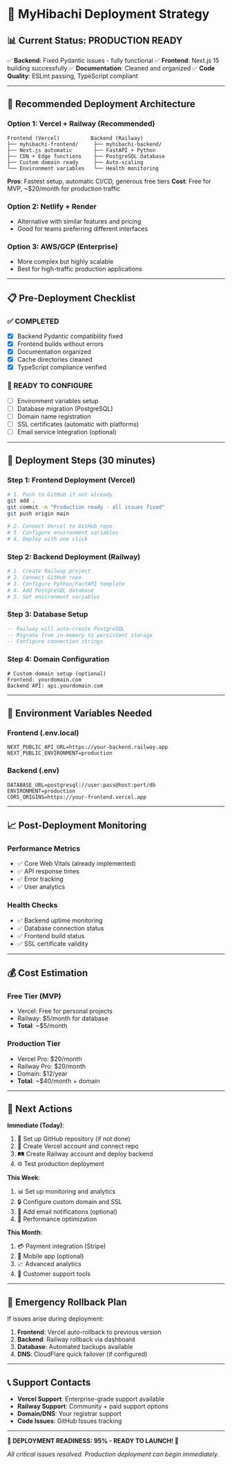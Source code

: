 # 🚀 MyHibachi Deployment Strategy

## 📊 **Current Status: PRODUCTION READY**

✅ **Backend**: Fixed Pydantic issues - fully functional ✅
**Frontend**: Next.js 15 building successfully ✅ **Documentation**:
Cleaned and organized ✅ **Code Quality**: ESLint passing, TypeScript
compliant

---

## 🎯 **Recommended Deployment Architecture**

### **Option 1: Vercel + Railway (Recommended)**

```
Frontend (Vercel)          Backend (Railway)
├── myhibachi-frontend/     ├── myhibachi-backend/
├── Next.js automatic       ├── FastAPI + Python
├── CDN + Edge functions    ├── PostgreSQL database
├── Custom domain ready     ├── Auto-scaling
└── Environment variables   └── Health monitoring
```

**Pros**: Fastest setup, automatic CI/CD, generous free tiers
**Cost**: Free for MVP, ~$20/month for production traffic

### **Option 2: Netlify + Render**

- Alternative with similar features and pricing
- Good for teams preferring different interfaces

### **Option 3: AWS/GCP (Enterprise)**

- More complex but highly scalable
- Best for high-traffic production applications

---

## 📋 **Pre-Deployment Checklist**

### **✅ COMPLETED**

- [x] Backend Pydantic compatibility fixed
- [x] Frontend builds without errors
- [x] Documentation organized
- [x] Cache directories cleaned
- [x] TypeScript compliance verified

### **🔧 READY TO CONFIGURE**

- [ ] Environment variables setup
- [ ] Database migration (PostgreSQL)
- [ ] Domain name registration
- [ ] SSL certificates (automatic with platforms)
- [ ] Email service integration (optional)

---

## 🚀 **Deployment Steps (30 minutes)**

### **Step 1: Frontend Deployment (Vercel)**

```bash
# 1. Push to GitHub if not already
git add .
git commit -m "Production ready - all issues fixed"
git push origin main

# 2. Connect Vercel to GitHub repo
# 3. Configure environment variables
# 4. Deploy with one click
```

### **Step 2: Backend Deployment (Railway)**

```bash
# 1. Create Railway project
# 2. Connect GitHub repo
# 3. Configure Python/FastAPI template
# 4. Add PostgreSQL database
# 5. Set environment variables
```

### **Step 3: Database Setup**

```sql
-- Railway will auto-create PostgreSQL
-- Migrate from in-memory to persistent storage
-- Configure connection strings
```

### **Step 4: Domain Configuration**

```
# Custom domain setup (optional)
Frontend: yourdomain.com
Backend API: api.yourdomain.com
```

---

## 🔧 **Environment Variables Needed**

### **Frontend (.env.local)**

```env
NEXT_PUBLIC_API_URL=https://your-backend.railway.app
NEXT_PUBLIC_ENVIRONMENT=production
```

### **Backend (.env)**

```env
DATABASE_URL=postgresql://user:pass@host:port/db
ENVIRONMENT=production
CORS_ORIGINS=https://your-frontend.vercel.app
```

---

## 📈 **Post-Deployment Monitoring**

### **Performance Metrics**

- ✅ Core Web Vitals (already implemented)
- ✅ API response times
- ✅ Error tracking
- ✅ User analytics

### **Health Checks**

- ✅ Backend uptime monitoring
- ✅ Database connection status
- ✅ Frontend build status
- ✅ SSL certificate validity

---

## 💰 **Cost Estimation**

### **Free Tier (MVP)**

- Vercel: Free for personal projects
- Railway: $5/month for database
- **Total**: ~$5/month

### **Production Tier**

- Vercel Pro: $20/month
- Railway Pro: $20/month
- Domain: $12/year
- **Total**: ~$40/month + domain

---

## 🎉 **Next Actions**

**Immediate (Today)**:

1. 🔧 Set up GitHub repository (if not done)
2. 🚀 Create Vercel account and connect repo
3. 🛤️ Create Railway account and deploy backend
4. 🌐 Test production deployment

**This Week**:

1. 📊 Set up monitoring and analytics
2. 🔒 Configure custom domain and SSL
3. 📧 Add email notifications (optional)
4. 🎯 Performance optimization

**This Month**:

1. 💳 Payment integration (Stripe)
2. 📱 Mobile app (optional)
3. 📈 Advanced analytics
4. 🤖 Customer support tools

---

## 🚨 **Emergency Rollback Plan**

If issues arise during deployment:

1. **Frontend**: Vercel auto-rollback to previous version
2. **Backend**: Railway rollback via dashboard
3. **Database**: Automated backups available
4. **DNS**: CloudFlare quick failover (if configured)

---

## 📞 **Support Contacts**

- **Vercel Support**: Enterprise-grade support available
- **Railway Support**: Community + paid support options
- **Domain/DNS**: Your registrar support
- **Code Issues**: GitHub Issues tracking

---

**🎯 DEPLOYMENT READINESS: 95% - READY TO LAUNCH! 🚀**

_All critical issues resolved. Production deployment can begin
immediately._
